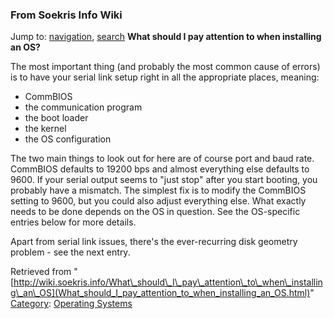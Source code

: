 
### From Soekris Info Wiki



Jump to: [navigation](What_should_I_pay_attention_to_when_installing_an_OS.html#column-one), [search](What_should_I_pay_attention_to_when_installing_an_OS.html#searchInput) 
**What should I pay attention to when installing an OS?**


The most important thing (and probably the most common cause of errors) is to have your serial link setup right in all the appropriate places, meaning:



*  CommBIOS
*  the communication program
*  the boot loader
*  the kernel
*  the OS configuration


The two main things to look out for here are of course port and baud rate. CommBIOS defaults to 19200 bps and almost everything else defaults to 9600. If your serial output seems to "just stop" after you start booting, you probably have a mismatch. The simplest fix is to modify the CommBIOS setting to 9600, but you could also adjust everything else. What exactly needs to be done depends on the OS in question. See the OS-specific entries below for more details.


Apart from serial link issues, there's the ever-recurring disk geometry problem - see
the next entry.





Retrieved from "[http://wiki.soekris.info/What\_should\_I\_pay\_attention\_to\_when\_installing\_an\_OS](What_should_I_pay_attention_to_when_installing_an_OS.html)"
[Category](https://web.archive.org/web/20180818105349/http://wiki.soekris.info/Special:Categories "Special:Categories"): [Operating Systems](https://web.archive.org/web/20180818105349/http://wiki.soekris.info/Category:Operating_Systems "Category:Operating Systems")

 

